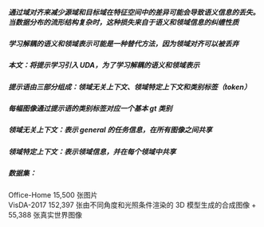 ##### 通过域对齐来减少源域和目标域在特征空间中的差异可能会导致语义信息的丢失。当数据分布的流形结构复杂时，这种损失来自于语义和领域信息的纠缠性质
##### 学习解耦的语义和领域表示可能是一种替代方法，因为领域对齐可以被丢弃
##### 本文：将提示学习引入 UDA，为了学习解耦的语义和领域表示
##### 提示语由三部分组成：领域无关上下文、领域特定上下文和类别标签（token）
##### 每幅图像通过提示语的类别标签对应一个基本 gt 类别
##### 领域无关上下文：表示 general 的任务信息，在所有图像之间共享
##### 领域特定上下文：表示领域信息，并在每个领域中共享
##### 数据集：
Office-Home 15,500 张图片  
VisDA-2017 152,397 张由不同角度和光照条件渲染的 3D 模型生成的合成图像 + 55,388 张真实世界图像
